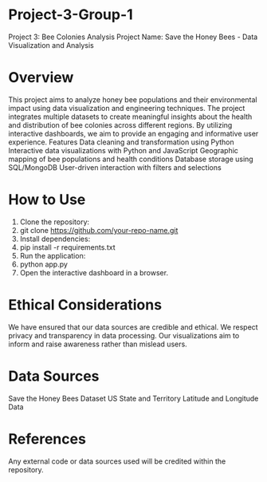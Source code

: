 # Project-3-Group-1
Project 3: Bee Colonies Analysis
Project Name: Save the Honey Bees - Data Visualization and Analysis
# Overview
This project aims to analyze honey bee populations and their environmental impact using data visualization and engineering techniques. The project integrates multiple datasets to create meaningful insights about the health and distribution of bee colonies across different regions. By utilizing interactive dashboards, we aim to provide an engaging and informative user experience.
Features
Data cleaning and transformation using Python
Interactive data visualizations with Python and JavaScript
Geographic mapping of bee populations and health conditions
Database storage using SQL/MongoDB
User-driven interaction with filters and selections
# How to Use
1. Clone the repository:
2. git clone https://github.com/your-repo-name.git
3. Install dependencies:
4. pip install -r requirements.txt
5. Run the application:
6. python app.py
7. Open the interactive dashboard in a browser.
# Ethical Considerations
We have ensured that our data sources are credible and ethical.
We respect privacy and transparency in data processing.
Our visualizations aim to inform and raise awareness rather than mislead users.
# Data Sources
Save the Honey Bees Dataset
US State and Territory Latitude and Longitude Data
# References
Any external code or data sources used will be credited within the repository.
